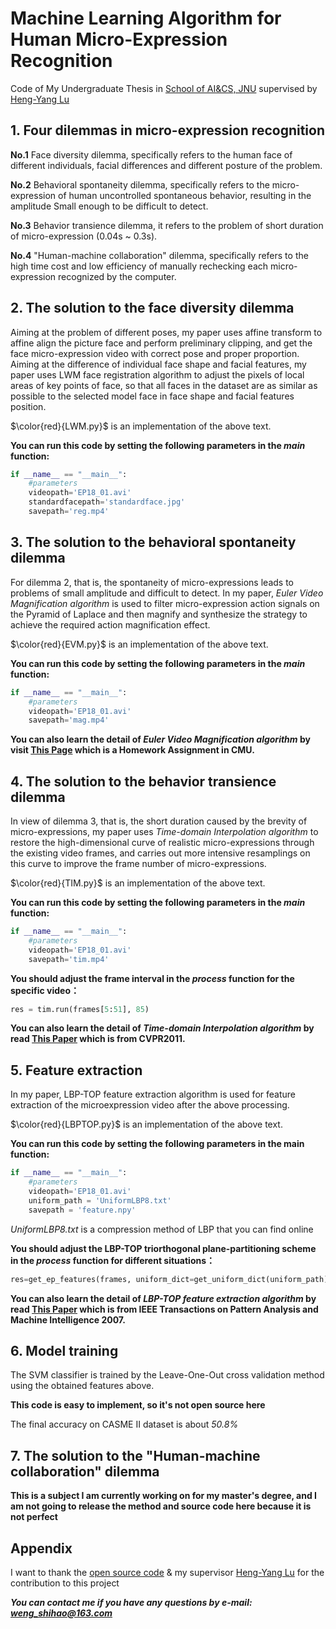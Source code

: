 # Machine Learning Algorithm for Human Micro-Expression Recognition
Code of My Undergraduate Thesis in [School of AI&CS, JNU](http://ai.jiangnan.edu.cn/) supervised by [Heng-Yang Lu](http://iip.nju.edu.cn/index.php/Luhy)
## 1. Four dilemmas in micro-expression recognition
**No.1** Face diversity dilemma, specifically refers to the human face of different individuals, facial differences and different posture of the problem.

**No.2** Behavioral spontaneity dilemma, specifically refers to the micro-expression of human uncontrolled spontaneous behavior, resulting in the amplitude
Small enough to be difficult to detect.

**No.3** Behavior transience dilemma, it refers to the problem of short duration of micro-expression (0.04s ~ 0.3s).

**No.4** "Human-machine collaboration" dilemma, specifically refers to the high time cost and low efficiency of manually rechecking each micro-expression recognized by the computer.

## 2. The solution to the face diversity dilemma
   Aiming at the problem of different poses, my paper uses affine transform to affine align the picture face and perform preliminary clipping, and get the face micro-expression video with correct pose and proper proportion. Aiming at the difference of individual face shape and facial features, my paper uses LWM face registration algorithm to adjust the pixels of local areas of key points of face, so that all faces in the dataset are as similar as possible to the selected model face in face shape and facial features position.
   
$\color{red}{LWM.py}$ is an implementation of the above text.

**You can run this code by setting the following parameters in the *main* function:**
```python
if __name__ == "__main__":
    #parameters
    videopath='EP18_01.avi'
    standardfacepath='standardface.jpg'
    savepath='reg.mp4'
```
## 3. The solution to the behavioral spontaneity dilemma
   For dilemma 2, that is, the spontaneity of micro-expressions leads to problems of small amplitude and difficult to detect. In my paper, *Euler Video Magnification algorithm* is used to filter micro-expression action signals on the Pyramid of Laplace and then magnify and synthesize the strategy to achieve the required action magnification effect.

$\color{red}{EVM.py}$ is an implementation of the above text.

**You can run this code by setting the following parameters in the *main* function:**
```python
if __name__ == "__main__":
    #parameters
    videopath='EP18_01.avi'
    savepath='mag.mp4'
```

**You can also learn the detail of *Euler Video Magnification algorithm* by visit [This Page](https://nbviewer.org/github/yourwanghao/CMUComputationalPhotography/blob/master/class7/notebook7.ipynb) which is a Homework Assignment in **CMU**.**

## 4. The solution to the behavior transience dilemma
In view of dilemma 3, that is, the short duration caused by the brevity of micro-expressions, my paper uses *Time-domain Interpolation algorithm* to restore the high-dimensional curve of realistic micro-expressions through the existing video frames, and carries out more intensive resamplings on this curve to improve the frame number of micro-expressions.

$\color{red}{TIM.py}$ is an implementation of the above text.

**You can run this code by setting the following parameters in the *main* function:**
```python
if __name__ == "__main__":
    #parameters
    videopath='EP18_01.avi'
    savepath='tim.mp4'
```
**You should adjust the frame interval in the *process* function for the specific video：**
```python
res = tim.run(frames[5:51], 85)
```

**You can also learn the detail of *Time-domain Interpolation algorithm* by read [This Paper](https://readpaper.com/pdf-annotate/note?noteId=668667091142946816&pdfId=668666968103038976) which is from CVPR2011.**

## 5. Feature extraction
In my paper, LBP-TOP feature extraction algorithm is used for feature extraction of the microexpression video after the above processing.

$\color{red}{LBPTOP.py}$ is an implementation of the above text.

**You can run this code by setting the following parameters in the main function:**
```python
if __name__ == "__main__":
    #parameters
    videopath='EP18_01.avi'
    uniform_path = 'UniformLBP8.txt'
    savepath = 'feature.npy'
```
*UniformLBP8.txt* is a compression method of LBP that you can find online

**You should adjust the LBP-TOP triorthogonal plane-partitioning scheme in the *process* function for different situations：**
```python
res=get_ep_features(frames, uniform_dict=get_uniform_dict(uniform_path), feature='LBP-TOP',t_times=2, x_times=2, y_times=2)
```

**You can also learn the detail of *LBP-TOP feature extraction algorithm* by read [This Paper](https://readpaper.com/pdf-annotate/note?noteId=676365331706761216&pdfId=4531198178820251649) which is from IEEE Transactions on Pattern Analysis and Machine Intelligence 2007.**

## 6. Model training
The SVM classifier is trained by the Leave-One-Out cross validation method using the obtained features above.

**This code is easy to implement, so it's not open source here**

The final accuracy on CASME II dataset is about *50.8%*

## 7. The solution to the "Human-machine collaboration" dilemma
**This is a subject I am currently working on for my master's degree, and I am not going to release the method and source code here because it is not perfect**

## Appendix
I want to thank the [open source code](https://github.com/zbxytx/Multi_feature_MER) & my supervisor [Heng-Yang Lu](http://iip.nju.edu.cn/index.php/Luhy) for the contribution to this project

***You can contact me if you have any questions by e-mail: weng_shihao@163.com***


